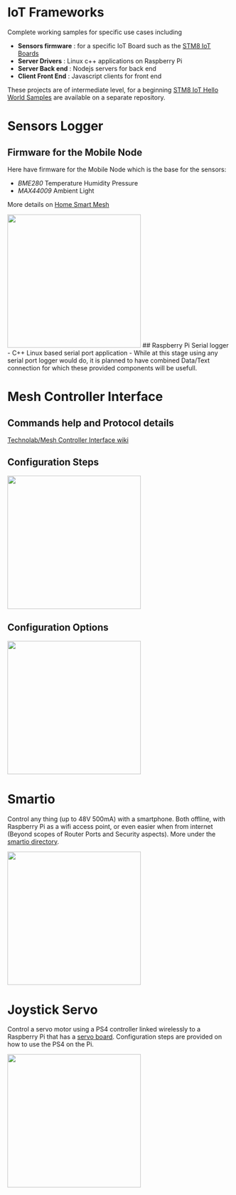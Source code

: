 # IoT Frameworks
Complete working samples for specific use cases including
- **Sensors firmware** : for a specific IoT Board such as the [STM8 IoT Boards](https://github.com/wassfila/STM8_IoT_Boards)
- **Server Drivers** : Linux c++ applications on Raspberry Pi
- **Server Back end** : Nodejs servers for back end
- **Client Front End** : Javascript clients for front end

These projects are of intermediate level, for a beginning [STM8 IoT Hello World Samples](https://github.com/wassfila/STM8_IoT_HelloWorld) are available on a separate repository.

# Sensors Logger
## Firmware for the Mobile Node
Here have firmware for the Mobile Node which is the base for the sensors:
 - *BME280* Temperature Humidity Pressure
 - *MAX44009* Ambient Light
 
More details on [Home Smart Mesh](https://www.homesmartmesh.com)

<img src="https://github.com/wassfila/IoT_Frameworks/blob/master/sensors_logger/IoT_Node_Mobile_v2.JPG" height=300>
## Raspberry Pi Serial logger
 - C++ Linux based serial port application
 - While at this stage using any serial port logger would do, it is planned to have combined Data/Text connection for which these provided components will be usefull.

# Mesh Controller Interface
## Commands help and Protocol details
[Technolab/Mesh Controller Interface wiki](http://www.technolab.ddns.net/display/SSN/Mesh+Controller+Interface)

## Configuration Steps
<img src="https://github.com/wassfila/IoT_Frameworks/blob/master/mesh_controller_interface/configuration_steps.png" height=300>

## Configuration Options
<img src="https://github.com/wassfila/IoT_Frameworks/blob/master/mesh_controller_interface/configuration_options.png" height=300>


# Smartio
Control any thing (up to 48V 500mA) with a smartphone. Both offline, with Raspberry Pi as a wifi access point, or even easier when from internet (Beyond scopes of Router Ports and Security aspects).
More under the [smartio directory](https://github.com/wassfila/IoT_Frameworks/tree/master/smartio).

<img src="https://github.com/wassfila/IoT_Frameworks/blob/master/smartio/WebIO.jpg" height=300>

# Joystick Servo
Control a servo motor using a PS4 controller linked wirelessly to a Raspberry Pi that has a [servo board](https://github.com/wassfila/STM8_IoT_Boards/tree/master/ServoMotors_Controller).
Configuration steps are provided on how to use the PS4 on the Pi.

<img src="https://github.com/wassfila/IoT_Frameworks/blob/master/joystick_servo/ServoController.JPG" height=300>

